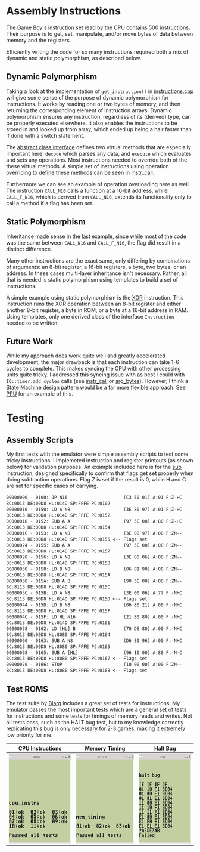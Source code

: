 # Assembly Instructions

The Game Boy's instruction set read by the CPU contains 500
instructions. Their purpose is to get, set, manipulate, and/or move
bytes of data between memory and the registers.

Efficiently writing the code for so many instructions required both a
mix of dynamic and static polymorphism, as described below.

## Dynamic Polymorphism

Taking a look at the implementation of ```get_instruction()``` in
[instructions.cpp](instructions.cpp) will give some sense of the
purpose of dynamic polymorphism for instructions. It works by reading
one or two bytes of memory, and then returning the corresponding
element of instruction arrays. Dynamic polymorphism ensures any
instruction, regardless of its (derived) type, can be properly
executed elsewhere.  It also enables the instructions to be stored in
and looked up from array, which ended up being a hair faster than if
done with a switch statement.

The [abstract class interface](instr_interface.hpp) defines two
virtual methods that are especially important here: ```decode``` which
parses any data, and ```execute``` which evaluates and sets any
operations. Most instructions needed to override both of the these
virtual methods. A simple set of instructions using operation
overriding to define these methods can be seen in
[instr_call](instr_call.hpp).

Furthermore we can see an example of operation overloading here as
well.  The instruction ```CALL_N16``` calls a function at a 16-bit
address, while ```CALL_F_N16```, which is derived from ```CALL_N16```,
extends its functionality only to call a method if a flag has been
set.

## Static Polymorphism

Inheritance made sense in the last example, since while most of the
code was the same between ```CALL_N16``` and ```CALL_F_N16```, the
flag did result in a distinct difference.

Many other instructions are the exact same, only differing by
combinations of arguments: an 8-bit register, a 16-bit registers, a
byte, two bytes, or an address. In these cases multi-layer inheritance
isn't necessary. Rather, all that is needed is static polymorphism
using templates to build a set of instructions.

A simple example using static polymorphism is the [XOR](instr_xor.hpp)
instruction. This instruction runs the XOR operation between an 8-bit
register and either another 8-bit register, a byte in ROM, or a byte
at a 16-bit address in RAM. Using templates, only one derived class of
the interface ```Instruction``` needed to be written.

## Future Work

While my approach does work quite well and greatly accelerated
development, the major drawback is that each instruction can take 1-6
cycles to complete.  This makes syncing the CPU with other processing
units quite tricky. I addressed this syncing issue with as best I
could with ```IO::timer.add_cycles``` calls (see
[instr_call](instr.call.cpp) or [arg_bytes](arg_bytes.cpp)). However,
I think a State Machine design pattern would be a far more flexible
approach. See [PPU](../ppu) for an example of this.

# Testing

## Assembly Scripts

My first tests with the emulator were simple assembly scripts to test
some tricky instructions. I implemeted instruction and register
printouts (as shown below) for validation purposes. An example
included here is for the [sub](sub.asm) instruction, designed
specifically to confirm that flags get set properly when doing
subtraction operations. Flag Z is set if the result is 0, while H and
C are set for specific cases of carrying.

```
00000000 - 0100: JP N16                     (C3 50 01) A:01 F:Z-HC BC:0013 DE:00D8 HL:014D SP:FFFE PC:0102
00000010 - 0150: LD A N8                    (3E 80 97) A:01 F:Z-HC BC:0013 DE:00D8 HL:014D SP:FFFE PC:0152
00000018 - 0152: SUB A A                    (97 3E 08) A:80 F:Z-HC BC:0013 DE:00D8 HL:014D SP:FFFE PC:0154
0000001C - 0153: LD A N8                    (3E 08 97) A:00 F:ZN-- BC:0013 DE:00D8 HL:014D SP:FFFE PC:0155 <-- Flags set
00000024 - 0155: SUB A A                    (97 3E 00) A:08 F:ZN-- BC:0013 DE:00D8 HL:014D SP:FFFE PC:0157
00000028 - 0156: LD A N8                    (3E 00 06) A:00 F:ZN-- BC:0013 DE:00D8 HL:014D SP:FFFE PC:0158
00000030 - 0158: LD B N8                    (06 81 90) A:00 F:ZN-- BC:0013 DE:00D8 HL:014D SP:FFFE PC:015A
00000038 - 015A: SUB A B                    (90 3E 00) A:00 F:ZN-- BC:8113 DE:00D8 HL:014D SP:FFFE PC:015C
0000003C - 015B: LD A N8                    (3E 00 06) A:7f F:-NHC BC:8113 DE:00D8 HL:014D SP:FFFE PC:015D <-- Flags set
00000044 - 015D: LD B N8                    (06 80 21) A:00 F:-NHC BC:8113 DE:00D8 HL:014D SP:FFFE PC:015F
0000004C - 015F: LD HL N16                  (21 80 80) A:00 F:-NHC BC:8013 DE:00D8 HL:014D SP:FFFE PC:0161
00000058 - 0162: LD [HL] B                  (70 D6 80) A:00 F:-NHC BC:8013 DE:00D8 HL:8080 SP:FFFE PC:0164
00000060 - 0163: SUB A N8                   (D6 80 96) A:00 F:-NHC BC:8013 DE:00D8 HL:8080 SP:FFFE PC:0165
00000068 - 0165: SUB A [HL]                 (96 10 00) A:80 F:-N-C BC:8013 DE:00D8 HL:8080 SP:FFFE PC:0167 <-- Flags set
00000070 - 0166: STOP                       (10 00 00) A:00 F:ZN-- BC:8013 DE:00D8 HL:8080 SP:FFFE PC:0168 <-- Flags set
```

## Test ROMS

The test suite by [Blarg](https://github.com/retrio/gb-test-roms)
includes a great set of tests for instructions. My emulator passes the
most important tests which are a general set of tests for instructions
and some tests for timings of memory reads and writes. Not all tests
pass, such as the HALT bug test, but to my knowledge correctly
replicating this bug is only necessary for 2-3 games, making it
extremely low priority for me.

CPU Instructions | Memory Timing | Halt Bug
:---------------:|:-------------:|:-------:
<img src="../images/blargg_cpu_instr.png" height="240"> | <img src="../images/blargg_mem_timing.png" height="240"> | <img src="../images/blargg_halt_bug_fails.png" height="240">
